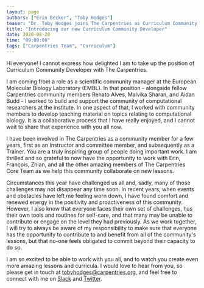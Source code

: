 ```yaml
---
layout: page
authors: ["Erin Becker", "Toby Hodges"]
teaser: "Dr. Toby Hodges joins The Carpentries as Curriculum Community Developer. Welcome!"
title: "Introducing our new Curriculum Community Developer"
date: 2020-08-20
time: "09:00:00"
tags: ["Carpentries Team", "Curriculum"]
---
```


Hi everyone! I cannot express how delighted I am to take up the position of Curriculum Community Developer with The Carpentries.

I am coming from a role as a scientific community manager at the European Molecular Biology Laboratory (EMBL). In that position - alongside fellow Carpentries community members Renato Alves, Malvika Sharan, and Aidan Budd - I worked to build and support the community of computational researchers at the institute. In one aspect of that, I worked with community members to develop teaching material on topics relating to computational biology. It is a collaborative process that I have really enjoyed, and I cannot wait to share that experience with you all now.

I have been involved in The Carpentries as a community member for a few years, first as an Instructor and committee member, and subsequently as a Trainer. You are a truly inspiring group of people doing important work. I am thrilled and so grateful to now have the opportunity to work with Erin, François, Zhian, and all the other amazing members of The Carpentries Core Team as we help this community collaborate on new lessons.

Circumstances this year have challenged us all and, sadly, many of those challenges may not disappear any time soon. In recent years, when events and obstacles have left me feeling worn down, I have found comfort and renewed energy in the positivity and proactiveness of this community. However, I also know that everyone faces their own set of challenges, has their own tools and routines for self-care, and that many may be unable to contribute or engage on the level they had previously. As we work together, I will try to always be aware of my responsibility to make sure that everyone has the opportunity to contribute to and benefit from all of the community's lessons, but that no-one feels obligated to commit beyond their capacity to do so.

I am so excited to be able to work with you all, and to watch you create even more amazing lessons and curricula. I would love to hear from you, so please get in touch at [tobyhodges@carpentries.org](mailto:tobyhodges@carpentries.org), and feel free to connect with me on [Slack]({{site.slack_invite}}/) and [Twitter](https://twitter.com/tbyhdgs/).
